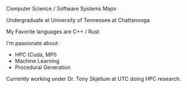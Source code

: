 
Computer Science / Software Systems Major

Undergraduate at University of Tennessee at Chattanooga

My Favorite languages are C++ / Rust

I'm passionate about:

- HPC (Cuda, MPI)
- Machine Learning
- Procedural Generation

Currently working under Dr. Tony Skjellum at UTC doing HPC research. 
